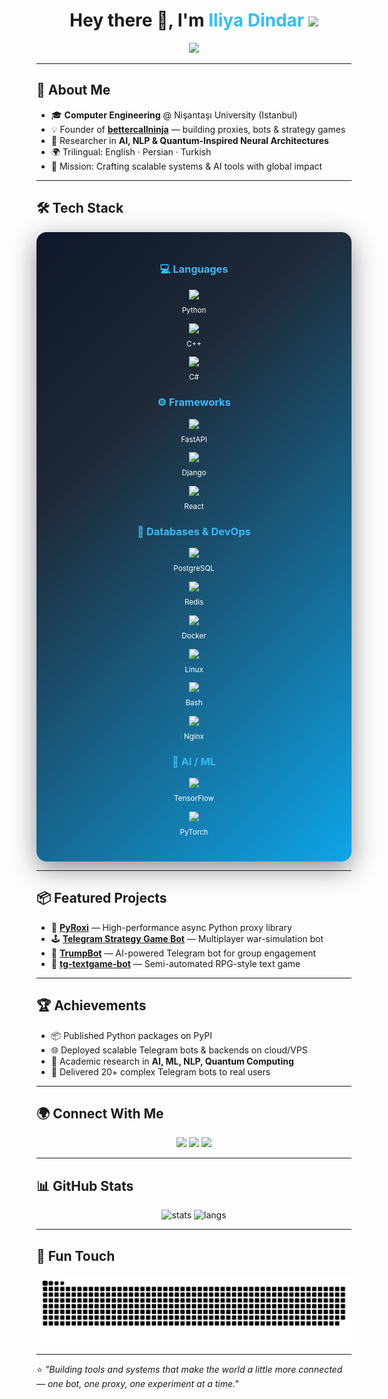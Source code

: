 <h1 align="center">
  Hey there 👋, I'm <span style="color:#36BCF7">Iliya Dindar</span>
  <img src="https://media.giphy.com/media/hvRJCLFzcasrR4ia7z/giphy.gif" width="35"/>
</h1>

<p align="center">
  <a href="https://github.com/bettercallninja">
    <img src="https://readme-typing-svg.herokuapp.com?color=36BCF7&center=true&vCenter=true&lines=Founder+%40bettercallninja;Python+%7C+AI+%7C+Telegram+Bots;Networking+%7C+Game+Backends;Always+Building+Something+Cool+🚀" />
  </a>
</p>

---

## 🥷 About Me
- 🎓 **Computer Engineering** @ Nişantaşı University (Istanbul)  
- 💡 Founder of **[bettercallninja](https://github.com/bettercallninja)** — building proxies, bots & strategy games  
- 🧠 Researcher in **AI, NLP & Quantum-Inspired Neural Architectures**  
- 🌍 Trilingual: English · Persian · Turkish  
- 🎯 Mission: Crafting scalable systems & AI tools with global impact  

---

## 🛠 Tech Stack

<div align="center" style="
  padding: 26px;
  border-radius: 16px;
  background: linear-gradient(135deg, #0f172a 0%, #1f2937 30%, #0ea5e9 100%);
  box-shadow: 0 12px 40px rgba(2, 8, 23, .45);
">

<!-- Languages -->
<h3 style="color:#36BCF7;">💻 Languages</h3>
<p>
  <img src="https://skillicons.dev/icons?i=python&theme=dark" width="60" /><br/>
  <sub style="color:white;">Python</sub>
</p>
<p>
  <img src="https://skillicons.dev/icons?i=cpp&theme=dark" width="60" /><br/>
  <sub style="color:white;">C++</sub>
</p>
<p>
  <img src="https://skillicons.dev/icons?i=cs&theme=dark" width="60" /><br/>
  <sub style="color:white;">C#</sub>
</p>

<!-- Frameworks -->
<h3 style="color:#36BCF7;">⚙️ Frameworks</h3>
<p>
  <img src="https://skillicons.dev/icons?i=fastapi&theme=dark" width="60" /><br/>
  <sub style="color:white;">FastAPI</sub>
</p>
<p>
  <img src="https://skillicons.dev/icons?i=django&theme=dark" width="60" /><br/>
  <sub style="color:white;">Django</sub>
</p>
<p>
  <img src="https://skillicons.dev/icons?i=react&theme=dark" width="60" /><br/>
  <sub style="color:white;">React</sub>
</p>

<!-- Databases & Tools -->
<h3 style="color:#36BCF7;">🧰 Databases & DevOps</h3>
<p>
  <img src="https://skillicons.dev/icons?i=postgres&theme=dark" width="60" /><br/>
  <sub style="color:white;">PostgreSQL</sub>
</p>
<p>
  <img src="https://skillicons.dev/icons?i=redis&theme=dark" width="60" /><br/>
  <sub style="color:white;">Redis</sub>
</p>
<p>
  <img src="https://skillicons.dev/icons?i=docker&theme=dark" width="60" /><br/>
  <sub style="color:white;">Docker</sub>
</p>
<p>
  <img src="https://skillicons.dev/icons?i=linux&theme=dark" width="60" /><br/>
  <sub style="color:white;">Linux</sub>
</p>
<p>
  <img src="https://skillicons.dev/icons?i=bash&theme=dark" width="60" /><br/>
  <sub style="color:white;">Bash</sub>
</p>
<p>
  <img src="https://skillicons.dev/icons?i=nginx&theme=dark" width="60" /><br/>
  <sub style="color:white;">Nginx</sub>
</p>

<!-- AI/ML -->
<h3 style="color:#36BCF7;">🧠 AI / ML</h3>
<p>
  <img src="https://skillicons.dev/icons?i=tensorflow&theme=dark" width="60" /><br/>
  <sub style="color:white;">TensorFlow</sub>
</p>
<p>
  <img src="https://skillicons.dev/icons?i=pytorch&theme=dark" width="60" /><br/>
  <sub style="color:white;">PyTorch</sub>
</p>

</div>

---

## 📦 Featured Projects
- 🔌 [**PyRoxi**](https://github.com/bettercallninja/pyroxi) — High-performance async Python proxy library  
- 🕹 [**Telegram Strategy Game Bot**](https://github.com/bettercallninja/Telegram-Strategic-GameBot) — Multiplayer war-simulation bot  
- 🤖 [**TrumpBot**](https://github.com/bettercallninja/TrumpBot) — AI-powered Telegram bot for group engagement  
- 📜 [**tg-textgame-bot**](https://github.com/bettercallninja/tg-textgame-bot) — Semi-automated RPG-style text game  

---

## 🏆 Achievements
- 📦 Published Python packages on PyPI  
- 🌐 Deployed scalable Telegram bots & backends on cloud/VPS  
- 📝 Academic research in **AI, ML, NLP, Quantum Computing**  
- 💼 Delivered 20+ complex Telegram bots to real users  

---

## 🌍 Connect With Me
<p align="center">
  <a href="https://t.me/bettercallninja"><img src="https://img.shields.io/badge/Telegram-2CA5E0?style=for-the-badge&logo=telegram&logoColor=white"/></a>
  <a href="https://linkedin.com/in/iliya-dindar-a4575b152"><img src="https://img.shields.io/badge/LinkedIn-0077B5?style=for-the-badge&logo=linkedin&logoColor=white"/></a>
  <a href="https://github.com/bettercallninja"><img src="https://img.shields.io/badge/GitHub-100000?style=for-the-badge&logo=github&logoColor=white"/></a>
</p>

---

## 📊 GitHub Stats
<p align="center">
  <img src="https://github-readme-stats.vercel.app/api?username=bettercallninja&show_icons=true&theme=radical" alt="stats" height="180"/>
  <img src="https://github-readme-stats.vercel.app/api/top-langs/?username=bettercallninja&layout=compact&theme=radical" alt="langs" height="180"/>
</p>

---

## 🐍 Fun Touch
<p align="center">
  <img src="https://github.com/Platane/snk/raw/output/github-contribution-grid-snake.svg" alt="snake animation" />
</p>

---

⭐️ *"Building tools and systems that make the world a little more connected — one bot, one proxy, one experiment at a time."*